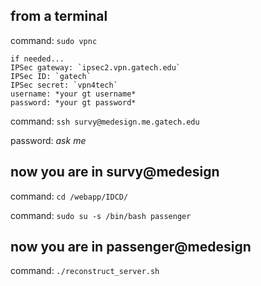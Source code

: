 from a terminal 
---------------
command:	`sudo vpnc`

	if needed...
	IPSec gateway: `ipsec2.vpn.gatech.edu`
	IPSec ID: `gatech`
	IPSec secret: `vpn4tech`
	username: *your gt username*
	password: *your gt password*

command:	`ssh survy@medesign.me.gatech.edu`

password:	*ask me*


now you are in survy@medesign
-----------------------------
command:	`cd /webapp/IDCD/`

command:	`sudo su -s /bin/bash passenger`


now you are in passenger@medesign
---------------------------------
command: 	`./reconstruct_server.sh`
